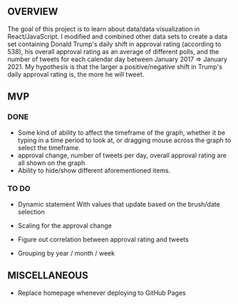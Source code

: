 ## OVERVIEW

The goal of this project is to learn about data/data visualization in React/JavaScript. I modified and combined other data sets to create a data set containing Donald Trump's daily shift in approval rating (according to 538), his overall approval rating as an average of different polls, and the number of tweets for each calendar day between January 2017 => January 2021. My hypothesis is that the larger a positive/negative shift in Trump's daily approval rating is, the more he will tweet.

## MVP

### DONE
- Some kind of ability to affect the timeframe of the graph, whether it be typing in a time period to look at, or dragging mouse across the graph to select the timeframe.
- approval change, number of tweets per day, overall approval rating are all shown on the graph
- Ability to hide/show different aforementioned items.


### TO DO

- Dynamic statement With values that update based on the brush/date selection

- Scaling for the approval change
- Figure out correlation between approval rating and tweets
- Grouping by year / month / week



## MISCELLANEOUS
- Replace homepage whenever deploying to GitHub Pages

